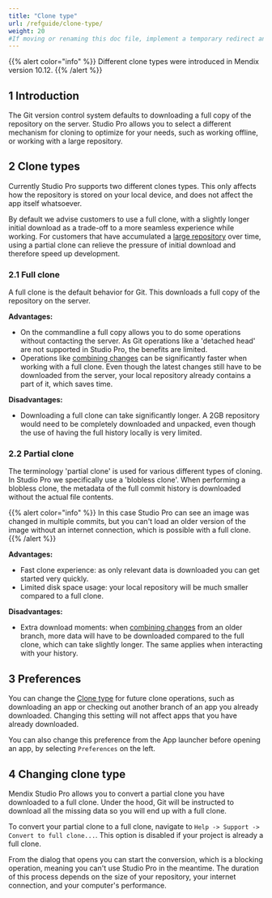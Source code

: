 ```yaml
---
title: "Clone type"
url: /refguide/clone-type/
weight: 20
#If moving or renaming this doc file, implement a temporary redirect and let the respective team know they should update the URL in the product. See Mapping to Products for more details.
---
```


{{% alert color="info" %}}
Different clone types were introduced in Mendix version 10.12.
{{% /alert %}}

## 1 Introduction

The Git version control system defaults to downloading a full copy of the repository on the server. Studio Pro allows you to select a different mechanism for cloning to optimize for your needs, such as working offline, or working with a large repository.

## 2 Clone types

Currently Studio Pro supports two different clones types. This only affects how the repository is stored on your local device, and does not affect the app itself whatsoever.

By default we advise customers to use a full clone, with a slightly longer initial download as a trade-off to a more seamless experience while working. For customers that have accumulated a [large repository](/refguide/troubleshoot-repository-size/) over time, using a partial clone can relieve the pressure of initial download and therefore speed up development.

### 2.1 Full clone

A full clone is the default behavior for Git. This downloads a full copy of the repository on the server. 

**Advantages:**
* On the commandline a full copy allows you to do some operations without contacting the server. As Git operations like a 'detached head' are not supported in Studio Pro, the benefits are limited. 
* Operations like [combining changes](/refguide/merge-algorithm/) can be significantly faster when working with a full clone. Even though the latest changes still have to be downloaded from the server, your local repository already contains a part of it, which saves time.

**Disadvantages:**
* Downloading a full clone can take significantly longer. A 2GB repository would need to be completely downloaded and unpacked, even though the use of having the full history locally is very limited.

### 2.2 Partial clone

The terminology 'partial clone' is used for various different types of cloning. In Studio Pro we specifically use a 'blobless clone'. When performing a blobless clone, the metadata of the full commit history is downloaded without the actual file contents.

{{% alert color="info" %}}
In this case Studio Pro can see an image was changed in multiple commits, but you can't load an older version of the image without an internet connection, which is possible with a full clone.
{{% /alert %}}

**Advantages:**
* Fast clone experience: as only relevant data is downloaded you can get started very quickly.
* Limited disk space usage: your local repository will be much smaller compared to a full clone.

**Disadvantages:**
* Extra download moments: when [combining changes](/refguide/merge-algorithm/) from an older branch, more data will have to be downloaded compared to the full clone, which can take slightly longer. The same applies when interacting with your history.

## 3 Preferences

You can change the [Clone type](/refguide/preferences-dialog/#clone) for future clone operations, such as downloading an app or checking out another branch of an app you already downloaded. Changing this setting will not affect apps that you have already downloaded.

You can also change this preference from the App launcher before opening an app, by selecting `Preferences` on the left.

## 4 Changing clone type

Mendix Studio Pro allows you to convert a partial clone you have downloaded to a full clone. Under the hood, Git will be instructed to download all the missing data so you will end up with a full clone.

To convert your partial clone to a full clone, navigate to `Help -> Support -> Convert to full clone...`. This option is disabled if your project is already a full clone. 

From the dialog that opens you can start the conversion, which is a blocking operation, meaning you can't use Studio Pro in the meantime. The duration of this process depends on the size of your repository, your internet connection, and your computer's performance.
